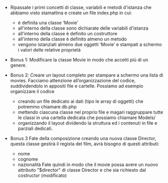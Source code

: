 - Ripassate i primi concetti di classe, variabili e metodi d'istanza che abbiamo visto stamattina e create un file index.php in cui:
  - è definita una classe ‘Movie’
   - all'interno della classe sono dichiarate delle variabili d'istanza
   - all'interno della classe è definito un costruttore
   - all'interno della classe è definito almeno un metodo
  - vengono istanziati almeno due oggetti ‘Movie’ e stampati a schermo i valori delle relative proprietà
   
 - Bonus 1:
   Modificare la classe Movie in modo che accetti piú di un genere.
   
 - Bonus 2:
   Creare un layout completo per stampare a schermo una lista di movies.
   Facciamo attenzione all’organizzazione del codice, suddividendolo in appositi file e cartelle. Possiamo ad esempio organizzare il codice
   - creando un file dedicato ai dati (tipo le array di oggetti) che potremmo chiamare db.php
   - mettendo ciascuna classe nel proprio file e magari raggruppare tutte le classi in una cartella dedicata che possiamo chiamare Models/
   - organizzando il layout dividendo la struttura ed i contenuti in file e parziali dedicati.
    
 - Bonus 3
   Fate della composizione creando una nuova classe Director, questa classe gestirà il regista del film, avrà bisogno di questi attributi:
   - nome
   - cognome
   - nazionalità
  Fate quindi in modo che il movie possa avere un nuovo attributo "$director" di classe Director e che sia richiesto dal costructor (modificato) 







